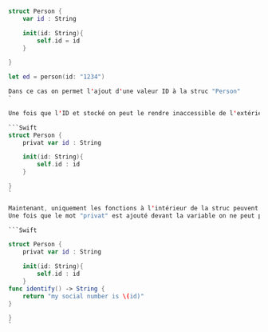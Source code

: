 



```Swift

struct Person {
    var id : String

    init(id: String){
        self.id = id
    }

}

let ed = person(id: "1234")

Dans ce cas on permet l'ajout d'une valeur ID à la struc "Person"
`

Une fois que l'ID et stocké on peut le rendre inaccessible de l'extérieur : 

```Swift
struct Person {
    privat var id : String

    init(id: String){
        self.id : id
    }

}
`

Maintenant, uniquement les fonctions à l'intérieur de la struc peuvent accéder à id.
Une fois que le mot "privat" est ajouté devant la variable on ne peut pas y accéder de l'extérieur de la struct.  

```Swift

struct Person {
    privat var id : String

    init(id: String){
        self.id : id
    }
func identify() -> String {
    return "my social number is \(id)"
}

}
`



